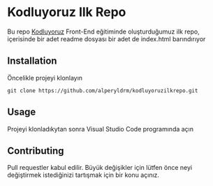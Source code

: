 # Kodluyoruz Ilk Repo
Bu repo [Kodluyoruz](https://kodluyoruz.com) Front-End eğitiminde oluşturduğumuz ilk repo, içerisinde bir adet readme dosyası bir adet de index.html barındırıyor

## Installation
Öncelikle projeyi klonlayın

```
git clone https://github.com/alperyldrm/kodluyoruzilkrepo.git
```

## Usage
Projeyi klonladıkytan sonra Visual Studio Code programında açın

## Contributing
Pull requestler kabul edilir. Büyük değişikler için lütfen önce neyi değiştirmek istediğinizi tartışmak için bir konu açınız.
